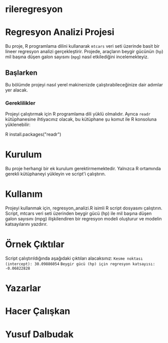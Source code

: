 # rileregresyon
# Regresyon Analizi Projesi

Bu proje, R programlama dilini kullanarak `mtcars` veri seti üzerinde basit bir lineer regresyon analizi gerçekleştirir. Projede, araçların beygir gücünün (`hp`) mil başına düşen galon sayısını (`mpg`) nasıl etkilediğini incelemekteyiz.

## Başlarken

Bu bölümde projeyi nasıl yerel makinenizde çalıştırabileceğinize dair adımlar yer alacak.

### Gereklilikler

Projeyi çalıştırmak için R programlama dili yüklü olmalıdır. Ayrıca `readr` kütüphanesine ihtiyacınız olacak, bu kütüphane şu komut ile R konsoluna yüklenebilir:

R
install.packages("readr")

# Kurulum
Bu proje herhangi bir ek kurulum gerektirmemektedir. Yalnızca R ortamında gerekli kütüphaneyi yükleyin ve script'i çalıştırın.

# Kullanım
Projeyi kullanmak için, regresyon_analizi.R isimli R script dosyasını çalıştırın. Script, mtcars veri seti üzerinden beygir gücü (hp) ile mil başına düşen galon sayısını (mpg) ilişkilendiren bir regresyon modeli oluşturur ve modelin katsayılarını yazdırır.

# Örnek Çıktılar
Script çalıştırıldığında aşağıdaki çıktıları alacaksınız:
`Kesme noktası (intercept): 30.09886054`
`Beygir gücü (hp) için regresyon katsayısı: -0.06822828`



# Yazarlar

# Hacer Çalışkan
# Yusuf Dalbudak



